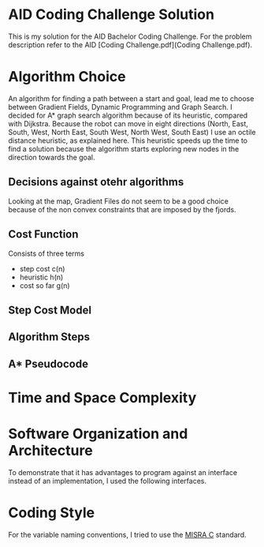 # AID Coding Challenge Solution

This is my solution for the AID Bachelor Coding Challenge. 
For the problem description refer to the AID [Coding Challenge.pdf](Coding Challenge.pdf).

# Algorithm Choice

An algorithm for finding a path between a start and goal, lead me to choose between Gradient Fields, Dynamic Programming and Graph Search. I decided for A* graph search algorithm because of its heuristic, compared with Dijkstra. Because the robot can move in eight directions (North, East, South, West, North East, South West, North West, South East) I use an octile distance heuristic, as explained here. This heuristic speeds up the time to find a solution because the algorithm starts exploring new nodes in the direction towards the goal.

## Decisions against otehr algorithms

Looking at the map, Gradient Files do not seem to be a good choice because of the non convex constraints that are imposed by the fjords. 

## Cost Function

Consists of three terms

- step cost c(n)
- heuristic h(n)
- cost so far g(n)

## Step Cost Model


## Algorithm Steps

## A* Pseudocode



# Time and Space Complexity


# Software Organization and Architecture


To demonstrate that it has advantages to program against an interface instead of an implementation, I used the following interfaces.




# Coding Style

For the variable naming conventions, I tried to use the [MISRA C](https://en.wikipedia.org/wiki/MISRA_C) standard. 
